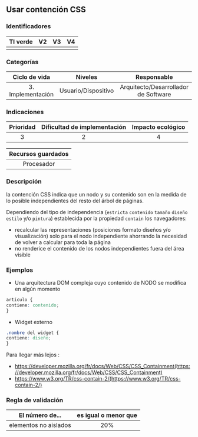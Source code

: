 ## Usar contención CSS

 ### Identificadores

 | TI verde | V2 | V3 | V4 |
 | :-----: | :-: | :-: | :-: |
 | | | | |

 ### Categorías

 | Ciclo de vida | Niveles | Responsable |
 | :-----------------------: | :---------: | :--------------------------: |
 | 3. Implementación | Usuario/Dispositivo | Arquitecto/Desarrollador de Software |

 ### Indicaciones

 | Prioridad | Dificultad de implementación | Impacto ecológico |
 | :------: | :----------------------: | :-----------------------: |
 | 3 | 2 | 4 |

 | Recursos guardados |
 | :-------------: |
 | Procesador |

 ### Descripción

 la contención CSS indica que un nodo y su contenido son en la medida de lo posible independientes del resto del árbol de páginas.

 Dependiendo del tipo de independencia (`estricta` `contenido` `tamaño` `diseño` `estilo` y/o `pintura`) establecida por la propiedad `contain` los navegadores:

 - recalcular las representaciones (posiciones formato diseños y/o visualización) solo para el nodo independiente ahorrando la necesidad de volver a calcular para toda la página
 - no renderice el contenido de los nodos independientes fuera del área visible

 ### Ejemplos

 - Una arquitectura DOM compleja cuyo contenido de NODO se modifica en algún momento

 ```css
 artículo {
 contiene: contenido;
 }
 ```

 - Widget externo

 ```css
 .nombre del widget {
 contiene: diseño;
 }
 ```

 Para llegar más lejos :

 - https://developer.mozilla.org/fr/docs/Web/CSS/CSS_Containment(https://developer.mozilla.org/fr/docs/Web/CSS/CSS_Containment)
 - https://www.w3.org/TR/css-contain-2/(https://www.w3.org/TR/css-contain-2/)

 ### Regla de validación

 | El número de... | es igual o menor que |
 | --------------------- | :----------------------: |
 | elementos no aislados | 20% |
